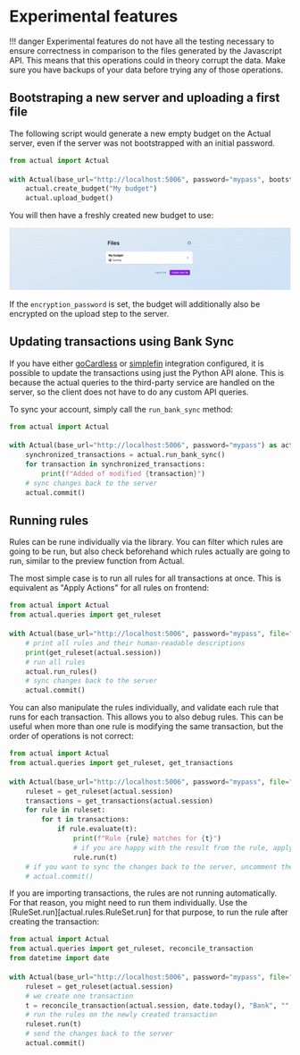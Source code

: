 # Experimental features

!!! danger
    Experimental features do not have all the testing necessary to ensure correctness in comparison to the
    files generated by the Javascript API. This means that this operations could in theory corrupt the data. Make sure
    you have backups of your data before trying any of those operations.

## Bootstraping a new server and uploading a first file

The following script would generate a new empty budget on the Actual server, even if the server was not bootstrapped
with an initial password.

```python
from actual import Actual

with Actual(base_url="http://localhost:5006", password="mypass", bootstrap=True) as actual:
    actual.create_budget("My budget")
    actual.upload_budget()
```

You will then have a freshly created new budget to use:

![created-budget](./static/new-budget.png?raw=true)

If the `encryption_password` is set, the budget will additionally also be encrypted on the upload step to the server.

## Updating transactions using Bank Sync

If you have either [goCardless](https://actualbudget.org/docs/advanced/bank-sync/#gocardless-setup) or
[simplefin](https://actualbudget.org/docs/experimental/simplefin-sync/) integration configured, it is possible to
update the transactions using just the Python API alone. This is because the actual queries to the third-party service
are handled on the server, so the client does not have to do any custom API queries.

To sync your account, simply call the `run_bank_sync` method:

```python
from actual import Actual

with Actual(base_url="http://localhost:5006", password="mypass") as actual:
    synchronized_transactions = actual.run_bank_sync()
    for transaction in synchronized_transactions:
        print(f"Added of modified {transaction}")
    # sync changes back to the server
    actual.commit()

```

## Running rules

Rules can be rune individually via the library. You can filter which rules are going to be run, but also check
beforehand which rules actually are going to run, similar to the preview function from Actual.

The most simple case is to run all rules for all transactions at once. This is equivalent as "Apply Actions" for all
rules on frontend:

```python
from actual import Actual
from actual.queries import get_ruleset

with Actual(base_url="http://localhost:5006", password="mypass", file="My budget") as actual:
    # print all rules and their human-readable descriptions
    print(get_ruleset(actual.session))
    # run all rules
    actual.run_rules()
    # sync changes back to the server
    actual.commit()
```

You can also manipulate the rules individually, and validate each rule that runs for each transaction. This allows you
to also debug rules. This can be useful when more than one rule is modifying the same transaction, but the order of
operations is not correct:

```python
from actual import Actual
from actual.queries import get_ruleset, get_transactions

with Actual(base_url="http://localhost:5006", password="mypass", file="My budget") as actual:
    ruleset = get_ruleset(actual.session)
    transactions = get_transactions(actual.session)
    for rule in ruleset:
        for t in transactions:
            if rule.evaluate(t):
                print(f"Rule {rule} matches for {t}")
                # if you are happy with the result from the rule, apply it
                rule.run(t)
    # if you want to sync the changes back to the server, uncomment the following line
    # actual.commit()
```

If you are importing transactions, the rules are not running automatically. For that reason, you might need to run them
individually. Use the [RuleSet.run][actual.rules.RuleSet.run] for that purpose, to run the rule after creating the
transaction:

```python
from actual import Actual
from actual.queries import get_ruleset, reconcile_transaction
from datetime import date

with Actual(base_url="http://localhost:5006", password="mypass", file="My budget") as actual:
    ruleset = get_ruleset(actual.session)
    # we create one transaction
    t = reconcile_transaction(actual.session, date.today(), "Bank", "", notes="Coffee", amount=-4.50)
    # run the rules on the newly created transaction
    ruleset.run(t)
    # send the changes back to the server
    actual.commit()
```
